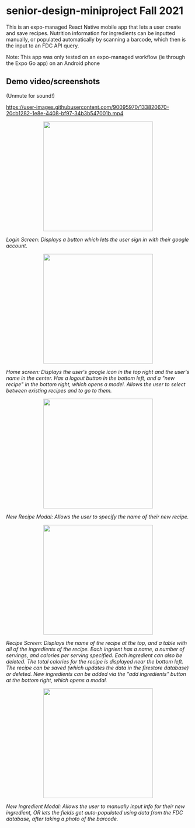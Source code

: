# senior-design-miniproject Fall 2021

This is an expo-managed React Native mobile app that lets a user create and save recipes. Nutrition information for ingredients can be inputted manually, or populated automatically by scanning a barcode, which then is the input to an FDC API query.

Note: This app was only tested on an expo-managed workflow (ie through the Expo Go app) on an Android phone

## Demo video/screenshots

(Unmute for sound!)

https://user-images.githubusercontent.com/90095970/133820670-20cb1282-1e8e-4408-bf97-34b3b547001b.mp4


<p align="center">
<img src="https://user-images.githubusercontent.com/90095970/133824348-ec2e1e00-0157-44b5-b4e3-33ca948fe182.png" width="300">
 
  <i align="center">Login Screen: Displays a button which lets the user sign in with their google account.</i>
</p>




<p align="center">
<img src="https://user-images.githubusercontent.com/90095970/133822579-5a881318-58b9-4afc-8483-08564374fa7b.png" width="300">
</p>

_Home screen: Displays the user's google icon in the top right and the user's name in the center. Has a logout button in the bottom left, and a "new recipe" in the bottom right, which opens a model. Allows the user to select between existing recipes and to go to them._


<p align="center">
<img src="https://user-images.githubusercontent.com/90095970/133823196-0baf8420-5983-4d58-8b9a-39132f066784.png" width="300">
</p>

_New Recipe Modal: Allows the user to specify the name of their new recipe._


<p align="center">
<img src="https://user-images.githubusercontent.com/90095970/133823488-188a437d-bef5-47c6-a3e2-f6fb2b1d964a.png" width="300">
</p>

_Recipe Screen: Displays the name of the recipe at the top, and a table with all of the ingredients of the recipe. Each ingrient has a name, a number of servings, and calories per serving specified. Each ingredient can also be deleted. The total calories for the recipe is displayed near the bottom left. The recipe can be saved (which updates the data in the firestore database) or deleted. New ingredients can be added via the "add ingredients" button at the bottom right, which opens a modal._


<p align="center">
<img src="https://user-images.githubusercontent.com/90095970/133823849-7f75acb2-6c5f-4555-a8d2-b22a749a632d.png" width="300">
</p>

_New Ingredient Modal: Allows the user to  manually input info for their new ingredient, OR lets the fields get auto-populated using data from the FDC database, after taking a photo of the barcode._
